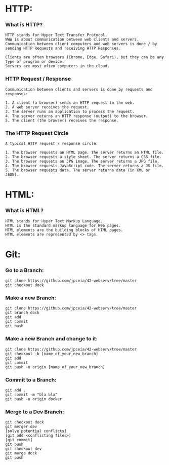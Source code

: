# HTTP:

### What is HTTP?

    HTTP stands for Hyper Text Transfer Protocol.
    WWW is about communication between web clients and servers.
    Communication between client computers and web servers is done / by sending HTTP Requests and receiving HTTP Responses.

    Clients are often browsers (Chrome, Edge, Safari), but they can be any type of program or device.
    Servers are most often computers in the cloud.

### HTTP Request / Response

    Communication between clients and servers is done by requests and responses:

    1. A client (a browser) sends an HTTP request to the web.
    2. A web server receives the request.
    3. The server runs an application to process the request.
    4. The server returns an HTTP response (output) to the browser.
    5. The client (the browser) receives the response.

### The HTTP Request Circle

    A typical HTTP request / response circle:

    1. The browser requests an HTML page. The server returns an HTML file.
    2. The browser requests a style sheet. The server returns a CSS file.
    3. The browser requests an JPG image. The server returns a JPG file.
    4. The browser requests JavaScript code. The server returns a JS file.
    5. The browser requests data. The server returns data (in XML or JSON).


# HTML:

### What is HTML?
    
    HTML stands for Hyper Text Markup Language.
    HTML is the standard markup language for Web pages.
    HTML elements are the building blocks of HTML pages.
    HTML elements are represented by <> tags.


# Git:

### Go to a Branch:

    git clone https://github.com/jpceia/42-webserv/tree/master
    git checkout dock

### Make a new Branch:

    git clone https://github.com/jpceia/42-webserv/tree/master
    git branch dock
    git add
    git commit
    git push

### Make a new Branch and change to it:

    git clone https://github.com/jpceia/42-webserv/tree/master
    git checkout -b [name_of_your_new_branch]
    git add
    git commit
    git push -u origin [name_of_your_new_branch]

### Commit to a Branch:

    git add .
    git commit -m "bla bla"
    git push -u origin docker

### Merge to a Dev Branch:

    git checkout dock
    git merger dev
    [solve potential conflicts]
    [git add <conflicting files>]
    [git commit]
    git push
    git checkout dev
    git merge dock
    git push
